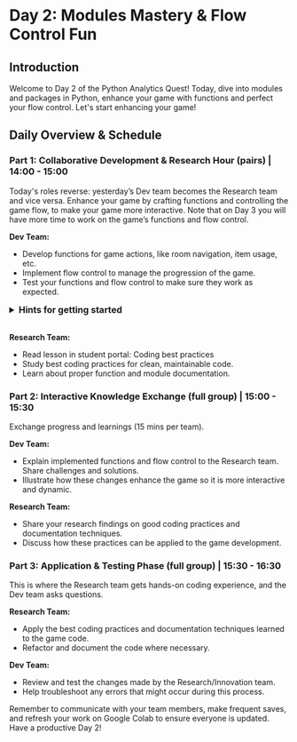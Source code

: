 # Day 2: Modules Mastery & Flow Control Fun

## Introduction

Welcome to Day 2 of the Python Analytics Quest! Today, dive into modules and packages in Python, enhance your game with functions and perfect your flow control. Let's start enhancing your game!

## Daily Overview & Schedule

### Part 1: Collaborative Development & Research Hour (pairs) | 14:00 - 15:00

Today's roles reverse: yesterday’s Dev team becomes the Research team and vice versa. Enhance your game by crafting functions and controlling the game flow, to make your game more interactive. Note that on Day 3 you will have more time to work on the game’s functions and flow control.

**Dev Team:**

- Develop functions for game actions, like room navigation, item usage, etc.
- Implement flow control to manage the progression of the game.
- Test your functions and flow control to make sure they work as expected.

<details>
  <summary style="font-size: 16px"><b>Hints for getting started</b></summary>

- Once your data structures are set up, start implementing flow control in your game. This will govern how a player moves from room to room and how they interact with items in each room. Consider the following points:
    - How will the player move between rooms? What commands will you use to facilitate this?
    - How will the game respond when the player interacts with an item?
    - What happens if a player tries to move in an impossible direction or interact with an item that isn't there?
- Define functions to handle different game actions. For example, you can create a function `explore_room(room)` to display the room description and available actions. This function can take the current room as an argument and retrieve its details from the `game_state` dictionary.
- Implement functions to handle specific actions, such as `examine_item(item)` to provide information about a specific item in the room, `unlock_door(door)` to unlock a door if the player has the corresponding key, and `go_to_next_room(room)` to move the player to the next room if the door is unlocked.

<br>

</details>

<br>

**Research Team:**


- Read lesson in student portal: Coding best practices
- Study best coding practices for clean, maintainable code.
- Learn about proper function and module documentation.

### Part 2: Interactive Knowledge Exchange (full group) | 15:00 - 15:30

Exchange progress and learnings (15 mins per team).

**Dev Team:**

- Explain implemented functions and flow control to the Research team. Share challenges and solutions.
- Illustrate how these changes enhance the game so it is more interactive and dynamic.

**Research Team:**

- Share your research findings on good coding practices and documentation techniques.
- Discuss how these practices can be applied to the game development.

### Part 3: Application & Testing Phase (full group) | 15:30 - 16:30

This is where the Research team gets hands-on coding experience, and the Dev team asks questions.

**Research Team:**

- Apply the best coding practices and documentation techniques learned to the game code.
- Refactor and document the code where necessary.

**Dev Team:**

- Review and test the changes made by the Research/Innovation team.
- Help troubleshoot any errors that might occur during this process.

Remember to communicate with your team members, make frequent saves, and refresh your work on Google Colab to ensure everyone is updated. Have a productive Day 2!